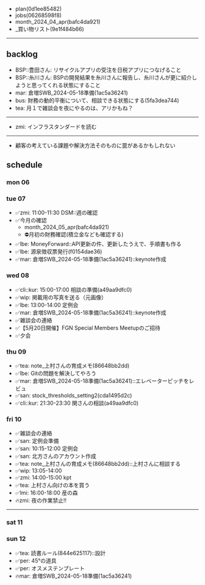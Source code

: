 
- plan(0d1ee85482)
- jobs(06268598f8)
- month_2024_04_apr(bafc4da921)
- _買い物リスト(9e1f484b66)
---

## backlog
- BSP::豊田さん: リサイクルアプリの受注を日税アプリにつなげること
- BSP::糸川さん: BSPの開発結果を糸川さんに報告し、糸川さんが更に紹介しようと思ってくれる状態にすること
- mar: 倉増SWB_2024-05-18準備(1ac5a36241)
- bus: 財務の動的平衡について、相談できる状態にする(5fa3dea744)
- tea: 月１で雑談会を夜にやるのは、アリかもね？
---
- zmi: インフラスタンダードを読む
---
- 顧客の考えている課題や解決方法そのものに罠があるかもしれない

## schedule
### mon 06
### tue 07
- ✅zmi: 11:00-11:30 DSM::週の確認
- ✅今月の確認
  - month_2024_05_apr(bafc4da921)
  - ⛔️月初の財務確認(積立金なども確認する)
- ✅lbe: MoneyForward::API更新の件、更新したうえで、手順書も作る
- ✅lbe: 源泉徴収票発行(f0154dae36)
- ✅mar: 倉増SWB_2024-05-18準備(1ac5a36241)::keynote作成

### wed 08
- ✅cli::kur: 15:00-17:00 相談の準備(a49aa9dfc0)
- ✅wip: 掲載用の写真を送る（元画像）
- ✅lbe: 13:00-14:00 定例会
- ✅mar: 倉増SWB_2024-05-18準備(1ac5a36241)::keynote作成
- ✅雑談会の連絡
- ✅【5月20日開催】FGN Special Members Meetupのご招待
- ✅夕会


### thu 09
- ✅tea: note_上村さんの育成メモ(86648bb2dd)
- ✅lbe: Gitの問題を解決してやろう
- ✅mar: 倉増SWB_2024-05-18準備(1ac5a36241)::エレベーターピッチをレビュ
- ✅san: stock_thresholds_setting2(cda1495d2c)
- ✅cli::kur: 21:30-23:30 関さんの相談(a49aa9dfc0)

### fri 10
- ✅雑談会の連絡
- ✅san: 定例会準備
- ✅san: 10:15-12:00 定例会
- ✅san: 北方さんのアカウント作成
- ✅tea: note_上村さんの育成メモ(86648bb2dd)::上村さんに相談する
- ✅wip: 13:05-14:00
- ✅zmi: 14:00-15:00 kpt
- ✅tea: 上村さん向けの本を買う
- ✅lmi: 16:00-18:00 産の森
- 🔥zmi: 夜の作業禁止!!

---


### sat 11

### sun 12
- ✅tea: 読書ルール(844e625117)::設計
- ✅per: 45°の道具
- ✅per: オスメステンプレート
- 🔥mar: 倉増SWB_2024-05-18準備(1ac5a36241)




